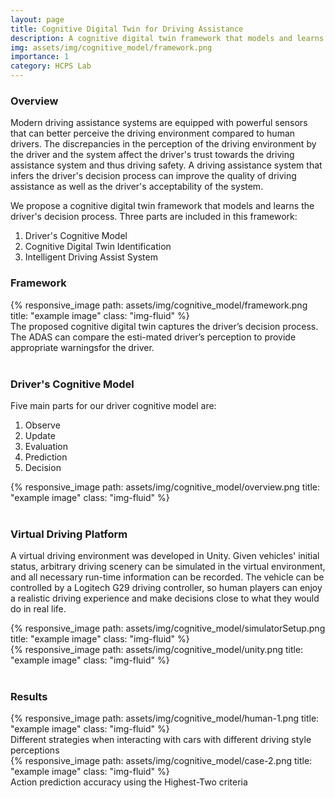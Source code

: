 ```yaml
---
layout: page
title: Cognitive Digital Twin for Driving Assistance
description: A cognitive digital twin framework that models and learns the driver’s decision process. Advised by Prof. Zhihao Jiang and Prof. Yash Vardhan Pant. Related paper has been submitted to ICCPS 2022.
img: assets/img/cognitive_model/framework.png
importance: 1
category: HCPS Lab
---
```


### Overview

Modern driving assistance systems are equipped with powerful sensors that can better perceive the driving environment compared to human drivers. The discrepancies in the perception of the driving environment by the driver and the system affect the driver's trust towards the driving assistance system and thus driving safety. A driving assistance system that infers the driver's decision process can improve the quality of driving assistance as well as the driver's acceptability of the system.

We propose a cognitive digital twin framework that models and learns the driver's decision process. Three parts are included in this framework: 

1. Driver's Cognitive Model
2. Cognitive Digital Twin Identification
3. Intelligent Driving Assist System



### Framework

<div class="row">
    <div class="col-3"></div>
    <div class="col-6">
        {% responsive_image path: assets/img/cognitive_model/framework.png title: "example image" class: "img-fluid" %}
    </div>
    <div class="col-3"></div>
</div>
<div class="caption">
    The proposed cognitive digital twin captures the driver’s decision process. The ADAS can compare the esti-mated driver’s perception to provide appropriate warningsfor the driver.
</div>

<br/>

### Driver's Cognitive Model

Five main parts for our driver cognitive model are:
1. Observe
2. Update
3. Evaluation
4. Prediction
5. Decision

<div class="row">
    <div class="col-sm mt-3 mt-md-0">
        {% responsive_image path: assets/img/cognitive_model/overview.png title: "example image" class: "img-fluid" %}
    </div>
</div>

<br/>

### Virtual Driving Platform

A virtual driving environment was developed in Unity. Given vehicles' initial status, arbitrary driving scenery can be simulated in the virtual environment, and all necessary run-time information can be recorded. The vehicle can be controlled by a Logitech G29 driving controller, so human players can enjoy a realistic driving experience and make decisions close to what they would do in real life. 

<div class="row">
    <div class="col-sm mt-5 mt-md-0">
        {% responsive_image path: assets/img/cognitive_model/simulatorSetup.png title: "example image" class: "img-fluid" %}
    </div>
    <div class="col-sm mt-5 mt-md-0">
        {% responsive_image path: assets/img/cognitive_model/unity.png title: "example image" class: "img-fluid" %}
    </div>
</div>


<br/>

### Results

<div class="row">
    <div class="col-sm mt-5 mt-md-0">
        {% responsive_image path: assets/img/cognitive_model/human-1.png title: "example image" class: "img-fluid" %}
        <div class="caption">
            Different strategies when interacting with cars with different driving style perceptions
        </div>
    </div>
    <div class="col-sm mt-5 mt-md-0">
        {% responsive_image path: assets/img/cognitive_model/case-2.png title: "example image" class: "img-fluid" %}
        <div class="caption">
            Action prediction accuracy using the Highest-Two criteria
        </div>
    </div>
</div>


